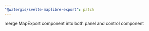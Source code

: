 ```yaml
---
"@watergis/svelte-maplibre-export": patch
---
```


merge MapExport component into both panel and control component
